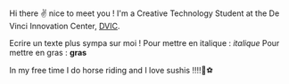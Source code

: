Hi there ✌️ nice to meet you ! I'm a Creative Technology Student at the De Vinci Innovation Center, [DVIC](https://dvic.devinci.fr/).

Ecrire un texte plus sympa sur moi !
Pour mettre en italique : *italique*
Pour mettre en gras : **gras**

In my free time I do horse riding and I love sushis !!!!🍣⚽